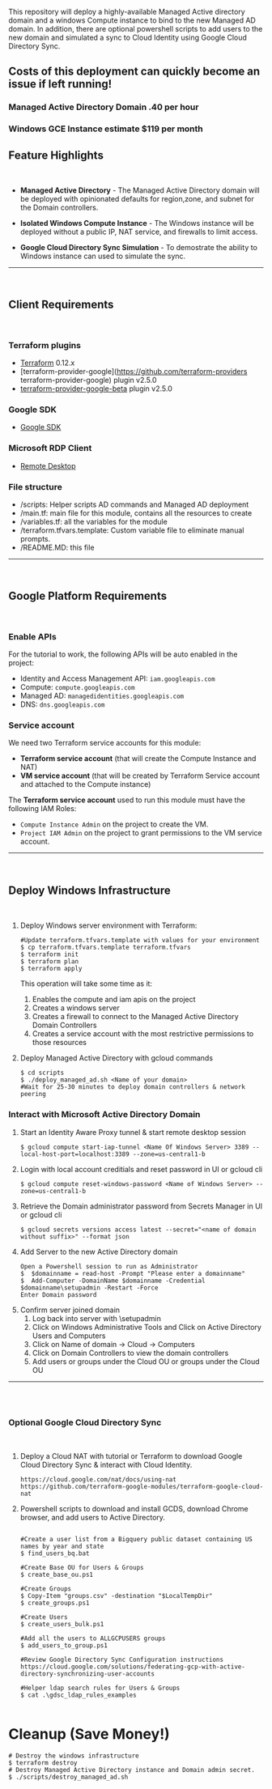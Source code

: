 This repository will deploy a highly-available Managed Active directory domain and a windows Compute instance to bind to the new Managed AD domain. In addition, there are optional powershell scripts to add users to the new domain and simulated a sync to Cloud Identity using Google Cloud Directory Sync.

## Costs of this deployment can quickly become an issue if left running! 

### Managed Active Directory Domain .40 per hour
### Windows GCE Instance estimate $119 per month

## Feature Highlights

<br/>

- **Managed Active Directory** - The Managed Active Directory domain will be deployed with opinionated defaults for region,zone, and subnet for the Domain controllers. 

- **Isolated Windows Compute Instance** - The Windows instance will be deployed without a public IP, NAT service, and firewalls to limit access.

- **Google Cloud Directory Sync Simulation** - To demostrate the ability to  Windows instance can used to simulate the sync.
***
<br/>

## Client Requirements

<br/>

### Terraform plugins
- [Terraform](https://www.terraform.io/downloads.html) 0.12.x
- [terraform-provider-google](https://github.com/terraform-providers terraform-provider-google) plugin v2.5.0
- [terraform-provider-google-beta](https://github.com/terraform-providers/terraform-provider-google-beta) plugin v2.5.0

### Google SDK
- [Google SDK](https://cloud.google.com/sdk)

### Microsoft RDP Client
- [Remote Desktop](https://cloud.google.com/compute/docs/instances/connecting-to-instance#windows)

### File structure
- /scripts: Helper scripts AD commands and Managed AD deployment
- /main.tf: main file for this module, contains all the resources to create
- /variables.tf: all the variables for the module
- /terraform.tfvars.template: Custom variable file to eliminate manual prompts.
- /README.MD: this file
***
<br/>

## Google Platform Requirements

<br/>

### Enable APIs
For the tutorial to work, the following APIs will be auto enabled in the project:
- Identity and Access Management API: `iam.googleapis.com`
- Compute: `compute.googleapis.com`
- Managed AD: `managedidentities.googleapis.com`
- DNS: `dns.googleapis.com`

### Service account
We need two Terraform service accounts for this module:
* **Terraform service account** (that will create the Compute Instance and NAT)
* **VM service account** (that will be created by Terraform Service account and attached to the Compute instance)

The **Terraform service account** used to run this module must have the following IAM Roles:
- `Compute Instance Admin` on the project to create the VM.
- `Project IAM Admin` on the project to grant permissions to the VM service account.

***
<br/>

## Deploy Windows Infrastructure

<br/>

1. Deploy Windows server environment with Terraform:

    ```text
    #Update terraform.tfvars.template with values for your environment
    $ cp terraform.tfvars.template terraform.tfvars
    $ terraform init
    $ terraform plan
    $ terraform apply
    ```

    This operation will take some time as it:

    1. Enables the compute and iam apis on the project
    1. Creates a windows server
    1. Creates a firewall to connect to the Managed Active Directory Domain Controllers
    1. Creates a service account with the most restrictive permissions to those resources

1. Deploy Managed Active Directory with gcloud commands
    ```text
    $ cd scripts
    $ ./deploy_managed_ad.sh <Name of your domain>
    #Wait for 25-30 minutes to deploy domain controllers & network peering

### Interact with Microsoft Active Directory Domain

1. Start an Identity Aware Proxy tunnel & start remote desktop session
    ```text
    $ gcloud compute start-iap-tunnel <Name Of Windows Server> 3389 --local-host-port=localhost:3389 --zone=us-central1-b
    ```
1. Login with local account creditials and reset password in UI or gcloud cli
    ``` text
    $ gcloud compute reset-windows-password <Name of Windows Server> --zone=us-central1-b
    ```
1. Retrieve the Domain administrator password from Secrets Manager in UI or gcloud cli
    ``` text
    $ gcloud secrets versions access latest --secret="<name of domain without suffix>" --format json
    ```
1. Add Server to the new Active Directory domain
    ```text
    Open a Powershell session to run as Administrator
    $  $domainname = read-host -Prompt "Please enter a domainname" 
    $  Add-Computer -DomainName $domainname -Credential $domainname\setupadmin -Restart -Force 
    Enter Domain password 
    ```
1. Confirm server joined domain
    <br/>
    1. Log back into server with <Name of domain>\setupadmin
    1. Click on Windows Administrative Tools and Click on Active Directory Users and Computers
    1. Click on Name of domain -> Cloud -> Computers
    1. Click on Domain Controllers to view the domain controllers
    1. Add users or groups under the Cloud OU or groups under the Cloud OU
***
<br/>
<br/>

### Optional Google Cloud Directory Sync

<br/>

1. Deploy a Cloud NAT with tutorial or Terraform to download Google Cloud Directory Sync & interact with Cloud Identity.
    ```text
    https://cloud.google.com/nat/docs/using-nat
    https://github.com/terraform-google-modules/terraform-google-cloud-nat
    ```
1. Powershell scripts to download and install GCDS, download Chrome browser, and add users to Active Directory.
    ```text

    #Create a user list from a Bigquery public dataset containing US names by year and state
    $ find_users_bq.bat
    
    #Create Base OU for Users & Groups
    $ create_base_ou.ps1
    
    #Create Groups
    $ Copy-Item "groups.csv" -destination "$LocalTempDir" 
    $ create_groups.ps1 
    
    #Create Users 
    $ create_users_bulk.ps1 

    #Add all the users to ALLGCPUSERS groups
    $ add_users_to_group.ps1 

    #Review Google Directory Sync Configuration instructions
    https://cloud.google.com/solutions/federating-gcp-with-active-directory-synchronizing-user-accounts
    
    #Helper ldap search rules for Users & Groups
    $ cat .\gdsc_ldap_rules_examples 


    ```
# Cleanup (Save Money!)

    # Destroy the windows infrastructure
    $ terraform destroy 
    # Destroy Managed Active Directory instance and Domain admin secret.
    $ ./scripts/destroy_managed_ad.sh
